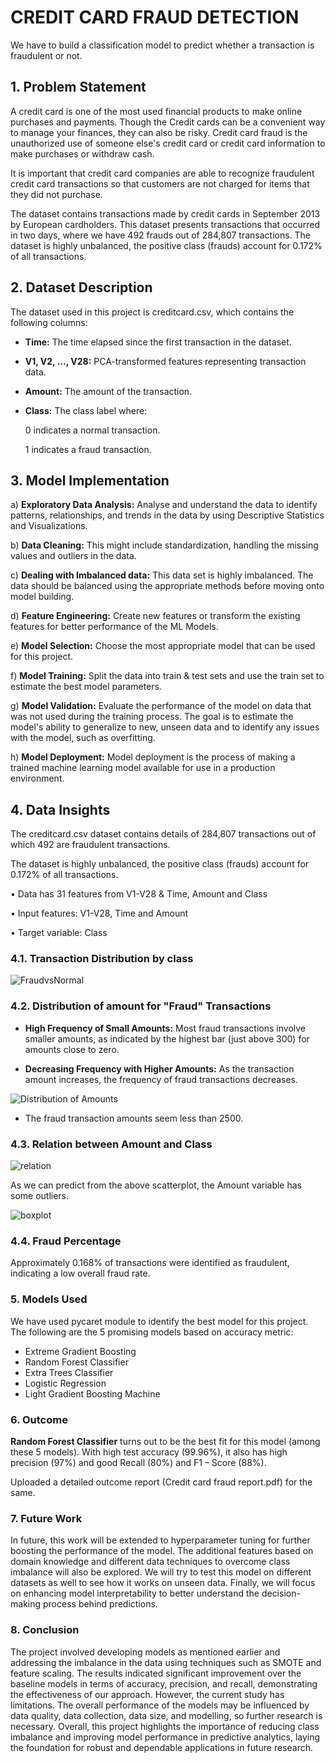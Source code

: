 # CREDIT CARD FRAUD DETECTION
We have to build a classification model to predict whether a transaction is fraudulent or not.

## 1.	Problem Statement
A credit card is one of the most used financial products to make online purchases and payments. Though the Credit cards can be a convenient way to manage your finances, they can also be risky. Credit card fraud is the unauthorized use of someone else's credit card or credit card information to make purchases or withdraw cash.

It is important that credit card companies are able to recognize fraudulent credit card transactions so that customers are not charged for items that they did not purchase.

The dataset contains transactions made by credit cards in September 2013 by European cardholders. This dataset presents transactions that occurred in two days, where we have 492 frauds out of 284,807 transactions. The dataset is highly unbalanced, the positive class (frauds) account for 0.172% of all transactions.

## 2.	Dataset Description
The dataset used in this project is creditcard.csv, which contains the following columns:

* **Time:** The time elapsed since the first transaction in the dataset.
* **V1, V2, …, V28:** PCA-transformed features representing transaction data.
* **Amount:** The amount of the transaction.
* **Class:** The class label where:

   0 indicates a normal transaction.

   1 indicates a fraud transaction.

   
## 3.	Model Implementation 
a) **Exploratory Data Analysis:** Analyse and understand the data to identify patterns, relationships, and trends in the data by using Descriptive Statistics and Visualizations.

b) **Data Cleaning:** This might include standardization, handling the missing values and outliers in the data.

c) **Dealing with Imbalanced data:** This data set is highly imbalanced. The data should be balanced using the appropriate methods before moving onto model building.

d) **Feature Engineering:** Create new features or transform the existing features for better performance of the ML Models.

e) **Model Selection:** Choose the most appropriate model that can be used for this project.

f) **Model Training:** Split the data into train & test sets and use the train set to estimate the best model parameters.

g) **Model Validation:** Evaluate the performance of the model on data that was not used during the training process. The goal is to estimate the model's ability to generalize to new, unseen data and to identify any issues with the model, such as overfitting.

h) **Model Deployment:** Model deployment is the process of making a trained machine learning model available for use in a production environment.


## 4.	Data Insights
The creditcard.csv dataset contains details of 284,807 transactions out of which 492 are fraudulent transactions.

The dataset is highly unbalanced, the positive class (frauds) account for 0.172% of all transactions.

•	Data has 31 features from V1-V28 & Time, Amount and Class

•	Input features: V1-V28, Time and Amount

•	Target variable: Class

### 4.1.	Transaction Distribution by class

 ![FraudvsNormal](https://github.com/user-attachments/assets/e4c7623f-3fa2-488e-8742-447a49546ebe)

### 4.2.	Distribution of amount for "Fraud" Transactions

* **High Frequency of Small Amounts:** Most fraud transactions involve smaller amounts, as indicated by the highest bar (just above 300) for amounts close to zero.

* **Decreasing Frequency with Higher Amounts:** As the transaction amount increases, the frequency of fraud transactions decreases.

![Distribution of Amounts](https://github.com/user-attachments/assets/9bc1be27-60d8-400a-9123-7c349ff74616)
 
* The fraud transaction amounts seem less than 2500.

### 4.3.	Relation between Amount and Class

![relation](https://github.com/user-attachments/assets/983908fb-5d7f-4686-82e8-874dba9ac615)
 
As we can predict from the above scatterplot, the Amount variable has some outliers.
 
![boxplot](https://github.com/user-attachments/assets/b7dcf2b7-60f1-49e9-bce0-a881997c16c6)

### 4.4.	Fraud Percentage 
Approximately 0.168% of transactions were identified as fraudulent, indicating a low overall fraud rate.
 

### 5.	Models Used
We have used pycaret module to identify the best model for this project. The following are the 5 promising models based on accuracy metric:

* Extreme Gradient Boosting
* Random Forest Classifier
* Extra Trees Classifier
* Logistic Regression
* Light Gradient Boosting Machine


### 6.	Outcome
**Random Forest Classifier** turns out to be the best fit for this model (among these 5 models). With high test accuracy (99.96%), it also has high precision (97%) and good Recall (80%) and F1 – Score (88%).

Uploaded a detailed outcome report (Credit card fraud report.pdf) for the same.

### 7.	Future Work
In future, this work will be extended to hyperparameter tuning for further boosting the performance of the model. The additional features based on domain knowledge and different data techniques to overcome class imbalance will also be explored. We will try to test this model on different datasets as well to see how it works on unseen data. Finally, we will focus on enhancing model interpretability to better understand the decision-making process behind predictions.

### 8.	Conclusion
The project involved developing models as mentioned earlier and addressing the imbalance in the data using techniques such as SMOTE and feature scaling. The results indicated significant improvement over the baseline models in terms of accuracy, precision, and recall, demonstrating the effectiveness of our approach. However, the current study has limitations. The overall performance of the models may be influenced by data quality, data collection, data size, and modelling, so further research is necessary. Overall, this project highlights the importance of reducing class imbalance and improving model performance in predictive analytics, laying the foundation for robust and dependable applications in future research.

